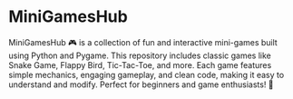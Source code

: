 # MiniGamesHub
MiniGamesHub 🎮 is a collection of fun and interactive mini-games built using Python and Pygame. This repository includes classic games like Snake Game, Flappy Bird, Tic-Tac-Toe, and more. Each game features simple mechanics, engaging gameplay, and clean code, making it easy to understand and modify. Perfect for beginners and game enthusiasts! 🚀
